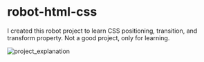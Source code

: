 # robot-html-css
I created this robot project to learn CSS positioning, transition, and transform property. Not a good project, only for learning.

![project_explanation](https://github.com/SunilKandpal007/robot-html-css/assets/45088791/7e5d3124-95ed-4a96-b1f0-41ba7998b331)

